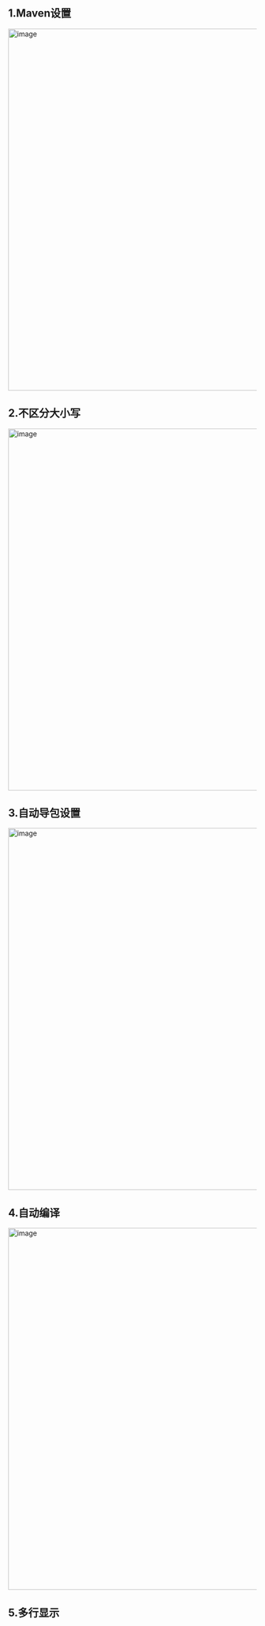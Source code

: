 ## 1.Maven设置
<img width="982" height="734" alt="image" src="https://github.com/user-attachments/assets/b43e0b2e-2811-4f45-8b40-09f9e5810feb" />

## 2.不区分大小写
<img width="982" height="734" alt="image" src="https://github.com/user-attachments/assets/07185fdc-4230-4cb4-9605-08cd27b7c346" />

## 3.自动导包设置
<img width="982" height="734" alt="image" src="https://github.com/user-attachments/assets/d02566dd-d789-44a2-be26-c2ab1e6d616d" />

## 4.自动编译
<img width="982" height="734" alt="image" src="https://github.com/user-attachments/assets/92d27589-2518-4f87-b996-37dbf001295b" />

## 5.多行显示
